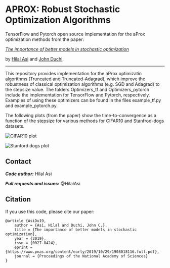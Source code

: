 # APROX: Robust Stochastic Optimization Algorithms

TensorFlow and Pytorch open source implementation for the aProx optimization methods from the paper:

[*The importance of better models in stochastic optimization*](https://www.pnas.org/content/early/2019/10/29/1908018116)

by [Hilal Asi](http://web.stanford.edu/~asi/) and [John Duchi](http://web.stanford.edu/~jduchi/).

---

This repository provides implementation for the aProx optimizatin algorithms (Truncated and Truncated-Adagrad), which improve the robustness of classical optimization algorithms (e.g. SGD and Adagrad) to the stepsize value. The folders Optimizers_tf and Optimizers_pytorch include the implementation for TensorFlow and Pytorch, respectively. Examples of using these optimizers can be found in the files example_tf.py and example_pytorch.py.

The following plots (from the paper) show the time-to-convergence as a function of the stepsize for various methods for CIFAR10 and Stanfrod-dogs datasets.

![CIFAR10 plot](https://github.com/HilalAsi/APOX-Robust-Stochastic-Optimization-Algorithms/blob/master/paper-plots/CIFAR10-plot.PNG "CIFAR10")

![Stanford dogs plot](https://github.com/HilalAsi/APOX-Robust-Stochastic-Optimization-Algorithms/blob/master/paper-plots/Stanford-dogs-plot.PNG "Stanford dogs")

## Contact

***Code author:*** Hilal Asi

***Pull requests and issues:*** @HilalAsi

## Citation

If you use this code, please cite our paper:
```
@article {AsiDu19,
	author = {Asi, Hilal and Duchi, John C.},
	title = {The importance of better models in stochastic optimization},
	year = {2019},
	issn = {0027-8424},
	eprint = {https://www.pnas.org/content/early/2019/10/29/1908018116.full.pdf},
	journal = {Proceedings of the National Academy of Sciences}
}
```
